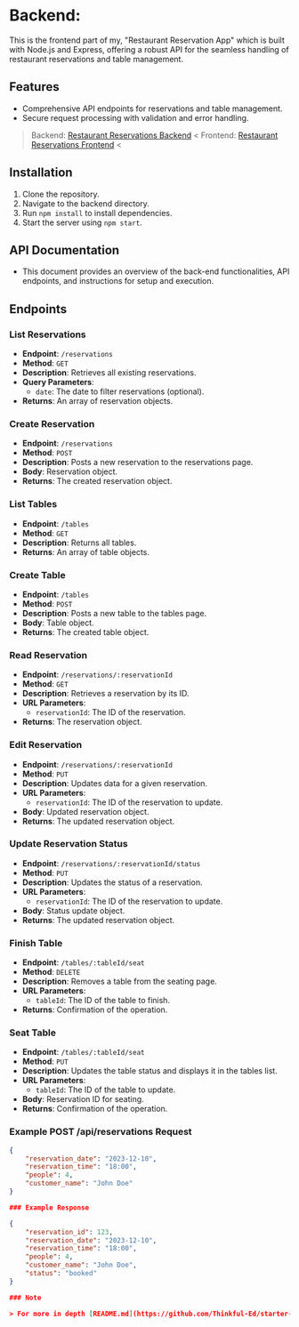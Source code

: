 # Backend:

This is the frontend part of my, "Restaurant Reservation App" which is built with Node.js and Express, offering a robust API for the seamless handling of restaurant reservations and table management.

## Features

- Comprehensive API endpoints for reservations and table management.
- Secure request processing with validation and error handling.

 > Backend: [Restaurant Reservations Backend](https://restaurant-reservations-capstone-b.onrender.com) <
 > Frontend: [Restaurant Reservations Frontend](https://restaurant-reservations-capstone-f.onrender.com) <

## Installation

1. Clone the repository.
2. Navigate to the backend directory.
3. Run `npm install` to install dependencies.
4. Start the server using `npm start`.

## API Documentation

- This document provides an overview of the back-end functionalities, API endpoints, and instructions for setup and execution. 

## Endpoints

### List Reservations
- **Endpoint**: `/reservations`
- **Method**: `GET`
- **Description**: Retrieves all existing reservations.
- **Query Parameters**: 
  - `date`: The date to filter reservations (optional).
- **Returns**: An array of reservation objects.

### Create Reservation
- **Endpoint**: `/reservations`
- **Method**: `POST`
- **Description**: Posts a new reservation to the reservations page.
- **Body**: Reservation object.
- **Returns**: The created reservation object.

### List Tables
- **Endpoint**: `/tables`
- **Method**: `GET`
- **Description**: Returns all tables.
- **Returns**: An array of table objects.

### Create Table
- **Endpoint**: `/tables`
- **Method**: `POST`
- **Description**: Posts a new table to the tables page.
- **Body**: Table object.
- **Returns**: The created table object.

### Read Reservation
- **Endpoint**: `/reservations/:reservationId`
- **Method**: `GET`
- **Description**: Retrieves a reservation by its ID.
- **URL Parameters**:
  - `reservationId`: The ID of the reservation.
- **Returns**: The reservation object.

### Edit Reservation
- **Endpoint**: `/reservations/:reservationId`
- **Method**: `PUT`
- **Description**: Updates data for a given reservation.
- **URL Parameters**:
  - `reservationId`: The ID of the reservation to update.
- **Body**: Updated reservation object.
- **Returns**: The updated reservation object.

### Update Reservation Status
- **Endpoint**: `/reservations/:reservationId/status`
- **Method**: `PUT`
- **Description**: Updates the status of a reservation.
- **URL Parameters**:
  - `reservationId`: The ID of the reservation to update.
- **Body**: Status update object.
- **Returns**: The updated reservation object.

### Finish Table
- **Endpoint**: `/tables/:tableId/seat`
- **Method**: `DELETE`
- **Description**: Removes a table from the seating page.
- **URL Parameters**:
  - `tableId`: The ID of the table to finish.
- **Returns**: Confirmation of the operation.

### Seat Table
- **Endpoint**: `/tables/:tableId/seat`
- **Method**: `PUT`
- **Description**: Updates the table status and displays it in the tables list.
- **URL Parameters**:
  - `tableId`: The ID of the table to update.
- **Body**: Reservation ID for seating.
- **Returns**: Confirmation of the operation.

### Example POST /api/reservations Request

```json
{
    "reservation_date": "2023-12-10",
    "reservation_time": "18:00",
    "people": 4,
    "customer_name": "John Doe"
}

### Example Response

{
    "reservation_id": 123,
    "reservation_date": "2023-12-10",
    "reservation_time": "18:00",
    "people": 4,
    "customer_name": "John Doe",
    "status": "booked"
}

### Note

> For more in depth [README.md](https://github.com/Thinkful-Ed/starter-restaurant-reservation/blob/main/README.md) with the structure and initial frameworkbehind the application.

